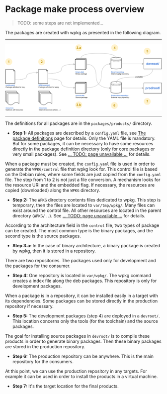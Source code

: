 # Package make process overview

> TODO: some steps are not implemented...

The packages are created with wpkg as presented in the following diagram.

---

![Overview diagram](package.make.overview.png)

---

The definitions for all packages are in the `packages/products/` directory.

 - **Step 1:** All packages are described by a `config.yaml` file, see
   [The package definitions](package.def.md) page for details. Only the YAML
   file is mandatory. But for some packages, it can be necessary to have some
   resources directly in the package definition directory (only for core
   packages or very small packages).
   See [... TODO: page unavailable ...](TODO) for details.

When a package must be created, the `config.yaml` file is used in order to
generate the `WPKG/control` file that wpkg look for. This control file is based
on the Debian rules, where some fields are just copied from the `config.yaml`
file.
The step from 1 to 2 is not just a file conversion. A mechanism looks for the
resource URI and the embedded flag. If necessary, the resources are copied
(downloaded) along the `WPKG` directory.

 - **Step 2:** The `WPKG` directory contents files dedicated to wpkg. This step
   is temporary, then the files are located to `var/tmp/wpkg/`. Many files can
   exist around the control file. All other resources are located in the
   parent directory (`WPKG/..`).
   See [... TODO: page unavailable ...](TODO) for details.

According to the architecture field in the `control` file, two types of
package can be created. The most common type is the binary packages, and the
second type is the source packages.

 - **Step 3.a:** In the case of binary architecture, a binary package is created
   by wpkg, then it is stored in a repository.

There are two repositories. The packages used only for development and the
packages for the consumer.

 - **Step 4:** One repository is located in `var/wpkg/`. The wpkg command
   creates a index file along the deb packages. This repository is only for
   development packages.

When a package is in a repository, it can be installed easily in a target with
its dependencies.
Some packages can be stored directly in the production repository if necessary.

 - **Step 5:** The development packages (step 4) are deployed in a `devroot/`.
   This location concerns only the tools (for the toolchain) and the source
   packages.

The goal for installing source packages in `devroot/` is to compile these
products in order to generate binary packages. Then these binary packages are
stored in the production repository.

 - **Step 6:** The production repository can be anywhere. This is the main
   repository for the consumers.

At this point, we can use the production repository in any targets. For example
it can be used in order to install the products in a virtual machine.

 - **Step 7:** It's the target location for the final products.
